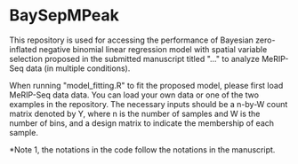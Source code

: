 # BaySepMPeak
This repository is used for accessing the performance of Bayesian zero-inflated negative binomial linear regression model with spatial variable selection proposed in the submitted manuscript titled "..." to analyze MeRIP-Seq data (in multiple conditions).

When running "model_fitting.R" to fit the proposed model, please first load MeRIP-Seq data data. You can load your own data or one of the two examples in the repository. The necessary inputs should be a n-by-W count matrix denoted by Y, where n is the number of samples and W is the number of bins, and a design matrix to indicate the membership of each sample.

*Note 1, the notations in the code follow the notations in the manuscript.
